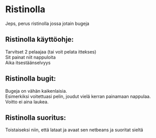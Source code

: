 Ristinolla
==========

Jeps, perus ristinolla jossa jotain bugeja

Ristinolla käyttöohje:
----------------------
Tarvitset 2 pelaajaa (tai voit pelata ittekses)  
Sit painat niit nappuloita  
Aika itsestäänselvyys  

Ristinolla bugit:
----------------------
Bugeja on vähän kaikenlaisia.  
Esimerkiksi voitettuasi pelin, joudut vielä kerran painamaan nappulaa.  
Voitto ei aina laukea.  

Ristinolla suoritus:
--------------------
Toistaiseksi niin, että lataat ja avaat sen netbeans ja suoritat sieltä  
